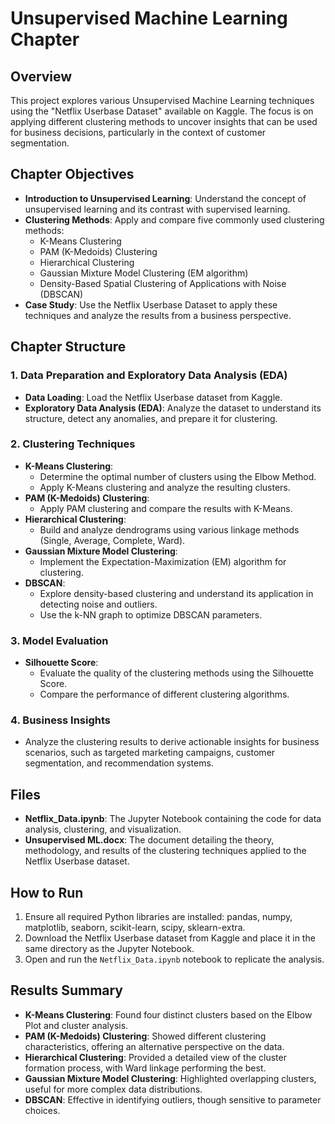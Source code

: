 # Unsupervised Machine Learning Chapter

## Overview
This project explores various Unsupervised Machine Learning techniques using the "Netflix Userbase Dataset" available on Kaggle. The focus is on applying different clustering methods to uncover insights that can be used for business decisions, particularly in the context of customer segmentation.

## Chapter Objectives
- **Introduction to Unsupervised Learning**: Understand the concept of unsupervised learning and its contrast with supervised learning.
- **Clustering Methods**: Apply and compare five commonly used clustering methods:
  - K-Means Clustering
  - PAM (K-Medoids) Clustering
  - Hierarchical Clustering
  - Gaussian Mixture Model Clustering (EM algorithm)
  - Density-Based Spatial Clustering of Applications with Noise (DBSCAN)
- **Case Study**: Use the Netflix Userbase Dataset to apply these techniques and analyze the results from a business perspective.

## Chapter Structure

### 1. **Data Preparation and Exploratory Data Analysis (EDA)**
   - **Data Loading**: Load the Netflix Userbase dataset from Kaggle.
   - **Exploratory Data Analysis (EDA)**: Analyze the dataset to understand its structure, detect any anomalies, and prepare it for clustering.

### 2. **Clustering Techniques**
   - **K-Means Clustering**:
     - Determine the optimal number of clusters using the Elbow Method.
     - Apply K-Means clustering and analyze the resulting clusters.
   - **PAM (K-Medoids) Clustering**:
     - Apply PAM clustering and compare the results with K-Means.
   - **Hierarchical Clustering**:
     - Build and analyze dendrograms using various linkage methods (Single, Average, Complete, Ward).
   - **Gaussian Mixture Model Clustering**:
     - Implement the Expectation-Maximization (EM) algorithm for clustering.
   - **DBSCAN**:
     - Explore density-based clustering and understand its application in detecting noise and outliers.
     - Use the k-NN graph to optimize DBSCAN parameters.

### 3. **Model Evaluation**
   - **Silhouette Score**:
     - Evaluate the quality of the clustering methods using the Silhouette Score.
     - Compare the performance of different clustering algorithms.

### 4. **Business Insights**
   - Analyze the clustering results to derive actionable insights for business scenarios, such as targeted marketing campaigns, customer segmentation, and recommendation systems.

## Files
- **Netflix_Data.ipynb**: The Jupyter Notebook containing the code for data analysis, clustering, and visualization.
- **Unsupervised ML.docx**: The document detailing the theory, methodology, and results of the clustering techniques applied to the Netflix Userbase dataset.

## How to Run
1. Ensure all required Python libraries are installed: pandas, numpy, matplotlib, seaborn, scikit-learn, scipy, sklearn-extra.
2. Download the Netflix Userbase dataset from Kaggle and place it in the same directory as the Jupyter Notebook.
3. Open and run the `Netflix_Data.ipynb` notebook to replicate the analysis.

## Results Summary
- **K-Means Clustering**: Found four distinct clusters based on the Elbow Plot and cluster analysis.
- **PAM (K-Medoids) Clustering**: Showed different clustering characteristics, offering an alternative perspective on the data.
- **Hierarchical Clustering**: Provided a detailed view of the cluster formation process, with Ward linkage performing the best.
- **Gaussian Mixture Model Clustering**: Highlighted overlapping clusters, useful for more complex data distributions.
- **DBSCAN**: Effective in identifying outliers, though sensitive to parameter choices.
